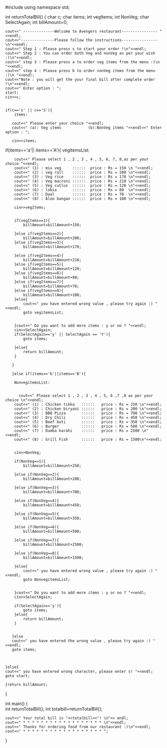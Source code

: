 #include <iostream>
using namespace std;




int returnTotalBill()
{   char c;
    char items;
    int vegItems;
    int NonVeg;
    char SelectAgain;
    int billAmount=0;


    cout<<" --------------Welcome to Avengers restaurant---------------- "<<endl;
    cout<<"---------------Please follow the instructions---------------- \n"<<endl;
    cout<<" Step 1 : Please press s to start your order !\n"<<endl;
    cout<<" Step 2 : You can order both Veg and nonVeg as per your wish :)\n"<<endl;
    cout<<" step 3 : Please press a to order veg items from the menu :)\n "<<endl;
    cout<<" step 4 : Please press b to order nonVeg items from the menu :)\n "<<endl;
    cout<<"Note : you will get the your final bill after complete order !\n"<<endl;
    cout<<" Enter option : ";
    start:
    cin>>c;


    if(c=='s' || c=='S'){
        items:

       cout<<" Please enter your choice "<<endl;
       cout<<" (a): Veg items            (b):NonVeg items "<<endl<<" Enter option : ";

       cin>>items;
if(items=='a'|| items=='A'){
        vegitemsList:   


        cout<<" Please select 1 , 2 , 3 , 4 , 5, 6, 7, 8,as per your choice "<<endl;
        cout<<" (1) : mix veg     ::::::  price : Rs = 150 \n "<<endl;
        cout<<" (2) : veg roll    ::::::  price : Rs = 200 \n"<<endl;
        cout<<" (3) : Veg rice    ::::::  price : Rs = 170 \n"<<endl;
        cout<<" (4) : Veg macroni ::::::  price : Rs = 210 \n"<<endl;
        cout<<" (5) : Veg cutlus  ::::::  price : Rs = 120 \n"<<endl;
        cout<<" (6) : lobia       ::::::  price : Rs = 80  \n"<<endl;
        cout<<" (7) : Daal        ::::::  price : Rs = 70  \n"<<endl;
        cout<<" (8) : Aloo bangan ::::::  price : Rs = 100 \n"<<endl;
        
        cin>>vegItems;


        if(vegItems==1){
            billAmount=billAmount+150;

        }else if(vegItems==2){
            billAmount=billAmount+200;
        }else if(vegItems==3){
            billAmount=billAmount+170;

        }else if(vegItems==4){
            billAmount=billAmount+210;
        }else if(vegItems==5){
            billAmount=billAmount+120;
        }else if(vegItems==6){
            billAmount=billAmount+80;
        }else if(vegItems==7){
            billAmount=billAmount+70;
        }else if(vegItems==8){
            billAmount=billAmount+100;
        }else{
            cout<<" you have entered wrong value , please try again :) "<<endl;
            goto vegitemsList;


        }cout<<" Do you want to add more items : y or no ? "<<endl;
        cin>>SelectAgain;
        if(SelectAgain=='y' || SelectAgain == 'Y'){
            goto items;

        }else{
            return billAmount;
        }

       }
       
       }else if(items=='b'||items=='B'){

        NonvegitemsList: 


          cout<<" Please select 1 , 2 , 3 , 4 , 5, 6 ,7 ,8 as per your choice \n"<<endl;
        cout<<" (1) : Chicken tikka   ::::::   price : Rs = 250 \n"<<endl;
        cout<<" (2) : Chicken biryani ::::::   price : Rs = 200 \n"<<endl;
        cout<<" (3) : BBQ Pizza       ::::::   price : Rs = 700 \n"<<endl;
        cout<<" (4) : Dry Chili       ::::::   price : Rs = 450 \n"<<endl;
        cout<<" (5) : Beef boti       ::::::   price : Rs = 350 \n"<<endl;
        cout<<" (6) : Burger          ::::::   price : Rs = 500 \n"<<endl;
        cout<<" (7) : Dumba karahi    ::::::   price : Rs = 2500 \n"<<endl;
        cout<<" (8) : Grill Fish      ::::::   price : Rs = 1500\n"<<endl;
        

        cin>>NonVeg;
        
        if(NonVeg==1){
            billAmount=billAmount+250;

        }else if(NonVeg==2){
            billAmount=billAmount+200;

        }else if(NonVeg==3){
            billAmount=billAmount+700;

        }else if(NonVeg==4){
            billAmount=billAmount+450;

        }else if(NonVeg==5){
            billAmount=billAmount+350;

        }else if(NonVeg==6){
            billAmount=billAmount+500;

        }else if(NonVeg==7){
            billAmount=billAmount+2500;

        }else if(NonVeg==8){
            billAmount=billAmount+1500;

        }else{
            cout<<" you have entered wrong value , please try again :) "<<endl;
            goto NonvegitemsList;


        }cout<<" Do you want to add more items : y or no ? "<<endl;
        cin>>SelectAgain;

        if(SelectAgain=='y'){
            goto items;
        }else{
            return billAmount;
        }
        

       }else 
       cout<<" you have entered the wrong value , please try again :) "<<endl;
       goto items;



    }else{
    cout<<" you have entered wrong character, please enter s! "<<endl;
    goto start;

    }return billAmount;
}


int main()
{  
    int returnTotalBill();
    int totalbill=returnTotalBill();

    cout<<" Your total bill is "<<totalbill<<"! \n"<< endl;
    cout<<" * * * * * * * * * * * * * * * * * * \n"<<endl;
    cout<<" Thanks for ordering food from our restaurant :)\n"<<endl;
    cout<<" * * * * * * * * * * * * * * * * * * ";
}
